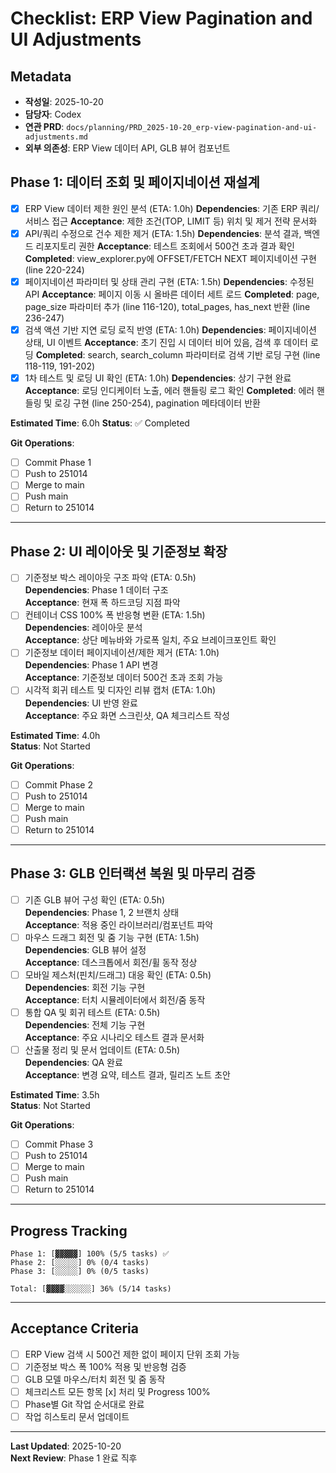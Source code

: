 # Checklist: ERP View Pagination and UI Adjustments

## Metadata
- **작성일**: 2025-10-20
- **담당자**: Codex
- **연관 PRD**: `docs/planning/PRD_2025-10-20_erp-view-pagination-and-ui-adjustments.md`
- **외부 의존성**: ERP View 데이터 API, GLB 뷰어 컴포넌트

## Phase 1: 데이터 조회 및 페이지네이션 재설계

- [x] ERP View 데이터 제한 원인 분석 (ETA: 1.0h)
  **Dependencies**: 기존 ERP 쿼리/서비스 접근
  **Acceptance**: 제한 조건(TOP, LIMIT 등) 위치 및 제거 전략 문서화
- [x] API/쿼리 수정으로 건수 제한 제거 (ETA: 1.5h)
  **Dependencies**: 분석 결과, 백엔드 리포지토리 권한
  **Acceptance**: 테스트 조회에서 500건 초과 결과 확인
  **Completed**: view_explorer.py에 OFFSET/FETCH NEXT 페이지네이션 구현 (line 220-224)
- [x] 페이지네이션 파라미터 및 상태 관리 구현 (ETA: 1.5h)
  **Dependencies**: 수정된 API
  **Acceptance**: 페이지 이동 시 올바른 데이터 세트 로드
  **Completed**: page, page_size 파라미터 추가 (line 116-120), total_pages, has_next 반환 (line 236-247)
- [x] 검색 액션 기반 지연 로딩 로직 반영 (ETA: 1.0h)
  **Dependencies**: 페이지네이션 상태, UI 이벤트
  **Acceptance**: 초기 진입 시 데이터 비어 있음, 검색 후 데이터 로딩
  **Completed**: search, search_column 파라미터로 검색 기반 로딩 구현 (line 118-119, 191-202)
- [x] 1차 테스트 및 로딩 UI 확인 (ETA: 1.0h)
  **Dependencies**: 상기 구현 완료
  **Acceptance**: 로딩 인디케이터 노출, 에러 핸들링 로그 확인
  **Completed**: 에러 핸들링 및 로깅 구현 (line 250-254), pagination 메타데이터 반환

**Estimated Time**: 6.0h
**Status**: ✅ Completed

**Git Operations**:
- [ ] Commit Phase 1
- [ ] Push to 251014
- [ ] Merge to main
- [ ] Push main
- [ ] Return to 251014

---

## Phase 2: UI 레이아웃 및 기준정보 확장

- [ ] 기준정보 박스 레이아웃 구조 파악 (ETA: 0.5h)  
  **Dependencies**: Phase 1 데이터 구조  
  **Acceptance**: 현재 폭 하드코딩 지점 파악
- [ ] 컨테이너 CSS 100% 폭 반응형 변환 (ETA: 1.5h)  
  **Dependencies**: 레이아웃 분석  
  **Acceptance**: 상단 메뉴바와 가로폭 일치, 주요 브레이크포인트 확인
- [ ] 기준정보 데이터 페이지네이션/제한 제거 (ETA: 1.0h)  
  **Dependencies**: Phase 1 API 변경  
  **Acceptance**: 기준정보 데이터 500건 초과 조회 가능
- [ ] 시각적 회귀 테스트 및 디자인 리뷰 캡처 (ETA: 1.0h)  
  **Dependencies**: UI 반영 완료  
  **Acceptance**: 주요 화면 스크린샷, QA 체크리스트 작성

**Estimated Time**: 4.0h  
**Status**: Not Started

**Git Operations**:
- [ ] Commit Phase 2
- [ ] Push to 251014
- [ ] Merge to main
- [ ] Push main
- [ ] Return to 251014

---

## Phase 3: GLB 인터랙션 복원 및 마무리 검증

- [ ] 기존 GLB 뷰어 구성 확인 (ETA: 0.5h)  
  **Dependencies**: Phase 1, 2 브랜치 상태  
  **Acceptance**: 적용 중인 라이브러리/컴포넌트 파악
- [ ] 마우스 드래그 회전 및 줌 기능 구현 (ETA: 1.5h)  
  **Dependencies**: GLB 뷰어 설정  
  **Acceptance**: 데스크톱에서 회전/휠 동작 정상
- [ ] 모바일 제스처(핀치/드래그) 대응 확인 (ETA: 0.5h)  
  **Dependencies**: 회전 기능 구현  
  **Acceptance**: 터치 시뮬레이터에서 회전/줌 동작
- [ ] 통합 QA 및 회귀 테스트 (ETA: 0.5h)  
  **Dependencies**: 전체 기능 구현  
  **Acceptance**: 주요 시나리오 테스트 결과 문서화
- [ ] 산출물 정리 및 문서 업데이트 (ETA: 0.5h)  
  **Dependencies**: QA 완료  
  **Acceptance**: 변경 요약, 테스트 결과, 릴리즈 노트 초안

**Estimated Time**: 3.5h  
**Status**: Not Started

**Git Operations**:
- [ ] Commit Phase 3
- [ ] Push to 251014
- [ ] Merge to main
- [ ] Push main
- [ ] Return to 251014

---

## Progress Tracking

```
Phase 1: [▓▓▓▓▓] 100% (5/5 tasks) ✅
Phase 2: [░░░░░] 0% (0/4 tasks)
Phase 3: [░░░░░] 0% (0/5 tasks)

Total: [▓▓▓▓░░░░░░] 36% (5/14 tasks)
```

---

## Acceptance Criteria

- [ ] ERP View 검색 시 500건 제한 없이 페이지 단위 조회 가능
- [ ] 기준정보 박스 폭 100% 적용 및 반응형 검증
- [ ] GLB 모델 마우스/터치 회전 및 줌 동작
- [ ] 체크리스트 모든 항목 [x] 처리 및 Progress 100%
- [ ] Phase별 Git 작업 순서대로 완료
- [ ] 작업 히스토리 문서 업데이트

---

**Last Updated**: 2025-10-20  
**Next Review**: Phase 1 완료 직후

